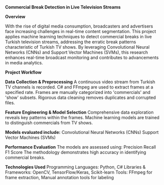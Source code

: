 ******Commercial Break Detection in Live Television Streams******

****Overview****

With the rise of digital media consumption, broadcasters and advertisers face increasing challenges in real-time content segmentation. This project applies machine learning techniques to detect commercial breaks in live Turkish television streams, addressing the erratic break patterns characteristic of Turkish TV shows.
By leveraging Convolutional Neural Networks (CNNs) and Support Vector Machines (SVMs), this research enhances real-time broadcast monitoring and contributes to advancements in media analytics.

****Project Workflow****

**Data Collection & Preprocessing**
A continuous video stream from Turkish TV channels is recorded.
C# and FFmpeg are used to extract frames at a specified rate.
Frames are manually categorized into 'commercials' and 'show' subsets.
Rigorous data cleaning removes duplicates and corrupted files.

**Feature Engineering & Model Selection**
Comprehensive data exploration reveals key patterns within the frames.
Machine learning models are trained to distinguish commercials from TV shows.

**Models evaluated include:**
Convolutional Neural Networks (CNNs)
Support Vector Machines (SVMs)

**Performance Evaluation**
The models are assessed using:
Precision
Recall
F1 Score
The methodology demonstrates high accuracy in identifying commercial breaks.


****Technologies Used****
Programming Languages: Python, C#
Libraries & Frameworks: OpenCV, TensorFlow/Keras, Scikit-learn
Tools: FFmpeg for frame extraction, Manual annotation tools for labeling
